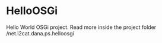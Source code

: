 HelloOSGi
=========

Hello World OSGi project. Read more inside the project folder /net.i2cat.dana.ps.helloosgi
